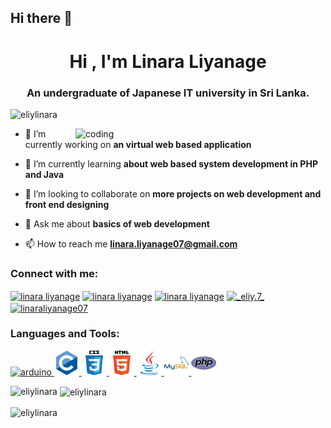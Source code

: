 ## Hi there 👋

<h1 align="center">Hi , I'm Linara Liyanage</h1>
<h3 align="center">An undergraduate of Japanese IT university in Sri Lanka.</h3>


<p align="left"> <img src="https://komarev.com/ghpvc/?username=eliylinara&label=Profile%20views&color=0e75b6&style=flat" alt="eliylinara" /> </p>



<img align="right" alt="coding" width ="400" src="https://media.tenor.com/IF2JdxzmyN4AAAAi/coding-girl.gif" />

- 🔭 I’m currently working on **an virtual web based application**

- 🌱 I’m currently learning **about web based system development in PHP and Java**

- 👯 I’m looking to collaborate on **more projects on web development and front end designing**

- 💬 Ask me about **basics of web development**

- 📫 How to reach me **linara.liyanage07@gmail.com**

<h3 align="left">Connect with me:</h3>
<p align="left">
<a href="https://linkedin.com/in/linara liyanage" target="blank"><img align="center" src="https://raw.githubusercontent.com/rahuldkjain/github-profile-readme-generator/master/src/images/icons/Social/linked-in-alt.svg" alt="linara liyanage" height="30" width="40" /></a>
<a href="https://stackoverflow.com/users/linara liyanage" target="blank"><img align="center" src="https://raw.githubusercontent.com/rahuldkjain/github-profile-readme-generator/master/src/images/icons/Social/stack-overflow.svg" alt="linara liyanage" height="30" width="40" /></a>
<a href="https://fb.com/linara liyanage" target="blank"><img align="center" src="https://raw.githubusercontent.com/rahuldkjain/github-profile-readme-generator/master/src/images/icons/Social/facebook.svg" alt="linara liyanage" height="30" width="40" /></a>
<a href="https://instagram.com/_eliy.7_" target="blank"><img align="center" src="https://raw.githubusercontent.com/rahuldkjain/github-profile-readme-generator/master/src/images/icons/Social/instagram.svg" alt="_eliy.7_" height="30" width="40" /></a>
<a href="https://www.youtube.com/c/linaraliyanage07" target="blank"><img align="center" src="https://raw.githubusercontent.com/rahuldkjain/github-profile-readme-generator/master/src/images/icons/Social/youtube.svg" alt="linaraliyanage07" height="30" width="40" /></a>
</p>

<h3 align="left">Languages and Tools:</h3>
<p align="left"> <a href="https://www.arduino.cc/" target="_blank" rel="noreferrer"> <img src="https://cdn.worldvectorlogo.com/logos/arduino-1.svg" alt="arduino" width="40" height="40"/> </a> <a href="https://www.cprogramming.com/" target="_blank" rel="noreferrer"> <img src="https://raw.githubusercontent.com/devicons/devicon/master/icons/c/c-original.svg" alt="c" width="40" height="40"/> </a> <a href="https://www.w3schools.com/css/" target="_blank" rel="noreferrer"> <img src="https://raw.githubusercontent.com/devicons/devicon/master/icons/css3/css3-original-wordmark.svg" alt="css3" width="40" height="40"/> </a> <a href="https://www.w3.org/html/" target="_blank" rel="noreferrer"> <img src="https://raw.githubusercontent.com/devicons/devicon/master/icons/html5/html5-original-wordmark.svg" alt="html5" width="40" height="40"/> </a> <a href="https://www.java.com" target="_blank" rel="noreferrer"> <img src="https://raw.githubusercontent.com/devicons/devicon/master/icons/java/java-original.svg" alt="java" width="40" height="40"/> </a> <a href="https://www.mysql.com/" target="_blank" rel="noreferrer"> <img src="https://raw.githubusercontent.com/devicons/devicon/master/icons/mysql/mysql-original-wordmark.svg" alt="mysql" width="40" height="40"/> </a> <a href="https://www.php.net" target="_blank" rel="noreferrer"> <img src="https://raw.githubusercontent.com/devicons/devicon/master/icons/php/php-original.svg" alt="php" width="40" height="40"/> </a> </p>

<p><img align="left" src="https://github-readme-stats.vercel.app/api/top-langs?username=eliylinara&show_icons=true&locale=en&layout=compact" alt="eliylinara" /></p>

<p>&nbsp;<img align="center" src="https://github-readme-stats.vercel.app/api?username=eliylinara&show_icons=true&locale=en" alt="eliylinara" /></p>

<p><img align="center" src="https://github-readme-streak-stats.herokuapp.com/?user=eliylinara&" alt="eliylinara" /></p>

